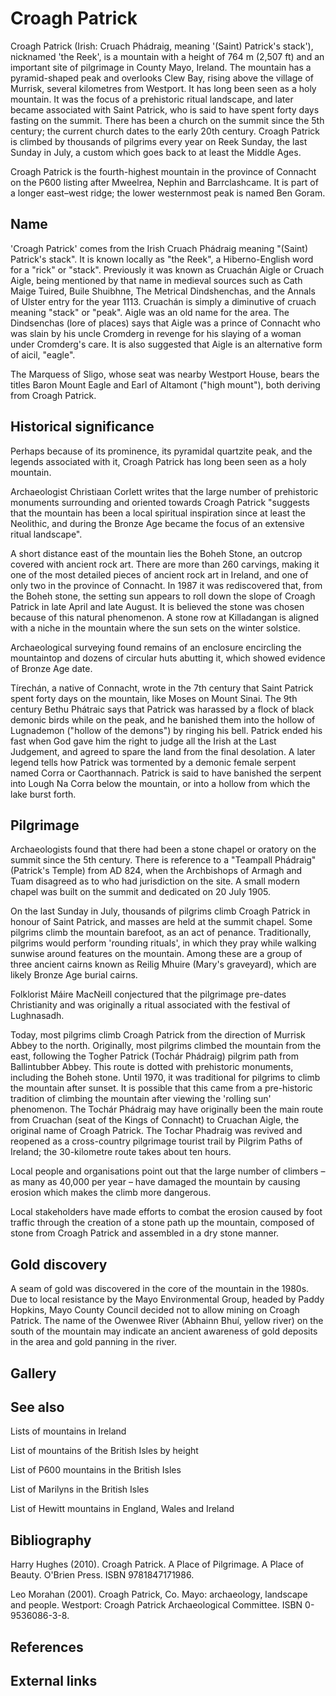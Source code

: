 # Croagh Patrick

Croagh Patrick (Irish: Cruach Phádraig, meaning '(Saint) Patrick's
stack'), nicknamed 'the Reek', is a mountain with a height of 764 m
(2,507 ft) and an important site of pilgrimage in County Mayo, Ireland.
The mountain has a pyramid-shaped peak and overlooks Clew Bay, rising
above the village of Murrisk, several kilometres from Westport. It has
long been seen as a holy mountain. It was the focus of a prehistoric
ritual landscape, and later became associated with Saint Patrick, who is
said to have spent forty days fasting on the summit. There has been a
church on the summit since the 5th century; the current church dates to
the early 20th century. Croagh Patrick is climbed by thousands of
pilgrims every year on Reek Sunday, the last Sunday in July, a custom
which goes back to at least the Middle Ages.

Croagh Patrick is the fourth-highest mountain in the province of
Connacht on the P600 listing after Mweelrea, Nephin and Barrclashcame.
It is part of a longer east–west ridge; the lower westernmost peak is
named Ben Goram.

## Name

'Croagh Patrick' comes from the Irish Cruach Phádraig meaning "(Saint)
Patrick's stack". It is known locally as "the Reek", a Hiberno-English
word for a "rick" or "stack". Previously it was known as Cruachán Aigle
or Cruach Aigle, being mentioned by that name in medieval sources such
as Cath Maige Tuired, Buile Shuibhne, The Metrical Dindshenchas, and the
Annals of Ulster entry for the year 1113. Cruachán is simply a
diminutive of cruach meaning "stack" or "peak". Aigle was an old name
for the area. The Dindsenchas (lore of places) says that Aigle was a
prince of Connacht who was slain by his uncle Cromderg in revenge for
his slaying of a woman under Cromderg's care. It is also suggested that
Aigle is an alternative form of aicil, "eagle".

The Marquess of Sligo, whose seat was nearby Westport House, bears the
titles Baron Mount Eagle and Earl of Altamont ("high mount"), both
deriving from Croagh Patrick.

## Historical significance

Perhaps because of its prominence, its pyramidal quartzite peak, and the
legends associated with it, Croagh Patrick has long been seen as a holy
mountain.

Archaeologist Christiaan Corlett writes that the large number of
prehistoric monuments surrounding and oriented towards Croagh Patrick
"suggests that the mountain has been a local spiritual inspiration since
at least the Neolithic, and during the Bronze Age became the focus of an
extensive ritual landscape".

A short distance east of the mountain lies the Boheh Stone, an outcrop
covered with ancient rock art. There are more than 260 carvings, making
it one of the most detailed pieces of ancient rock art in Ireland, and
one of only two in the province of Connacht. In 1987 it was rediscovered
that, from the Boheh stone, the setting sun appears to roll down the
slope of Croagh Patrick in late April and late August. It is believed
the stone was chosen because of this natural phenomenon. A stone row at
Killadangan is aligned with a niche in the mountain where the sun sets
on the winter solstice.

Archaeological surveying found remains of an enclosure encircling the
mountaintop and dozens of circular huts abutting it, which showed
evidence of Bronze Age date.

Tírechán, a native of Connacht, wrote in the 7th century that Saint
Patrick spent forty days on the mountain, like Moses on Mount Sinai. The
9th century Bethu Phátraic says that Patrick was harassed by a flock of
black demonic birds while on the peak, and he banished them into the
hollow of Lugnademon ("hollow of the demons") by ringing his bell.
Patrick ended his fast when God gave him the right to judge all the
Irish at the Last Judgement, and agreed to spare the land from the final
desolation. A later legend tells how Patrick was tormented by a demonic
female serpent named Corra or Caorthannach. Patrick is said to have
banished the serpent into Lough Na Corra below the mountain, or into a
hollow from which the lake burst forth.

## Pilgrimage

Archaeologists found that there had been a stone chapel or oratory on
the summit since the 5th century. There is reference to a "Teampall
Phádraig" (Patrick's Temple) from AD 824, when the Archbishops of Armagh
and Tuam disagreed as to who had jurisdiction on the site. A small
modern chapel was built on the summit and dedicated on 20 July 1905.

On the last Sunday in July, thousands of pilgrims climb Croagh Patrick
in honour of Saint Patrick, and masses are held at the summit chapel.
Some pilgrims climb the mountain barefoot, as an act of penance.
Traditionally, pilgrims would perform 'rounding rituals', in which they
pray while walking sunwise around features on the mountain. Among these
are a group of three ancient cairns known as Reilig Mhuire (Mary's
graveyard), which are likely Bronze Age burial cairns.

Folklorist Máire MacNeill conjectured that the pilgrimage pre-dates
Christianity and was originally a ritual associated with the festival of
Lughnasadh.

Today, most pilgrims climb Croagh Patrick from the direction of Murrisk
Abbey to the north. Originally, most pilgrims climbed the mountain from
the east, following the Togher Patrick (Tochár Phádraig) pilgrim path
from Ballintubber Abbey. This route is dotted with prehistoric
monuments, including the Boheh stone. Until 1970, it was traditional for
pilgrims to climb the mountain after sunset. It is possible that this
came from a pre-historic tradition of climbing the mountain after
viewing the 'rolling sun' phenomenon. The Tochár Phádraig may have
originally been the main route from Cruachan (seat of the Kings of
Connacht) to Cruachan Aigle, the original name of Croagh Patrick. The
Tochar Phadraig was revived and reopened as a cross-country pilgrimage
tourist trail by Pilgrim Paths of Ireland; the 30-kilometre route takes
about ten hours.

Local people and organisations point out that the large number of
climbers – as many as 40,000 per year – have damaged the mountain by
causing erosion which makes the climb more dangerous.

Local stakeholders have made efforts to combat the erosion caused by
foot traffic through the creation of a stone path up the mountain,
composed of stone from Croagh Patrick and assembled in a dry stone
manner.

## Gold discovery

A seam of gold was discovered in the core of the mountain in the 1980s.
Due to local resistance by the Mayo Environmental Group, headed by Paddy
Hopkins, Mayo County Council decided not to allow mining on Croagh
Patrick. The name of the Owenwee River (Abhainn Bhuí, yellow river) on
the south of the mountain may indicate an ancient awareness of gold
deposits in the area and gold panning in the river.

## Gallery

## See also

Lists of mountains in Ireland

List of mountains of the British Isles by height

List of P600 mountains in the British Isles

List of Marilyns in the British Isles

List of Hewitt mountains in England, Wales and Ireland

## Bibliography

Harry Hughes (2010). Croagh Patrick. A Place of Pilgrimage. A Place of
Beauty. O'Brien Press. ISBN 9781847171986.

Leo Morahan (2001). Croagh Patrick, Co. Mayo: archaeology, landscape and
people. Westport: Croagh Patrick Archaeological Committee. ISBN
0-9536086-3-8.

## References

## External links